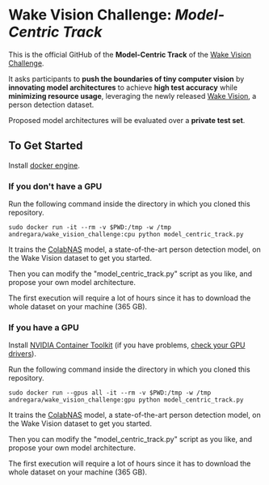 # Wake Vision Challenge: _Model-Centric Track_

This is the official GitHub of the **Model-Centric Track** of the [Wake Vision Challenge](https://edgeai.modelnova.ai/challenges/details/1).

It asks participants to **push the boundaries of tiny computer vision** by **innovating model architectures** to achieve **high test accuracy** while **minimizing resource usage**, leveraging the newly released [Wake Vision](https://wakevision.ai/), a person detection dataset.

Proposed model architectures will be evaluated over a **private test set**.

## To Get Started

Install [docker engine](https://docs.docker.com/engine/install/).

### If you don't have a GPU 

Run the following command inside the directory in which you cloned this repository.

```
sudo docker run -it --rm -v $PWD:/tmp -w /tmp andregara/wake_vision_challenge:cpu python model_centric_track.py
```

It trains the [ColabNAS](https://github.com/harvard-edge/Wake_Vision/blob/main/experiments/comprehensive_model_architecture_experiments/wake_vision_quality/k_8_c_5.py) model, a state-of-the-art person detection model, on the Wake Vision dataset to get you started. 

Then you can modify the "model_centric_track.py" script as you like, and propose your own model architecture.

The first execution will require a lot of hours since it has to download the whole dataset on your machine (365 GB). 

### If you have a GPU

Install [NVIDIA Container Toolkit](https://docs.nvidia.com/datacenter/cloud-native/container-toolkit/latest/install-guide.html) (if you have problems, [check your GPU drivers](https://ubuntu.com/server/docs/nvidia-drivers-installation)).

Run the following command inside the directory in which you cloned this repository.

```
sudo docker run --gpus all -it --rm -v $PWD:/tmp -w /tmp andregara/wake_vision_challenge:gpu python model_centric_track.py
```

It trains the [ColabNAS](https://github.com/harvard-edge/Wake_Vision/blob/main/experiments/comprehensive_model_architecture_experiments/wake_vision_quality/k_8_c_5.py) model, a state-of-the-art person detection model, on the Wake Vision dataset to get you started. 

Then you can modify the "model_centric_track.py" script as you like, and propose your own model architecture.

The first execution will require a lot of hours since it has to download the whole dataset on your machine (365 GB). 

